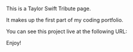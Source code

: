 This is a Taylor Swift Tribute page.

It makes up the first part of my coding portfolio.

You can see this project live at the following URL:

Enjoy!

